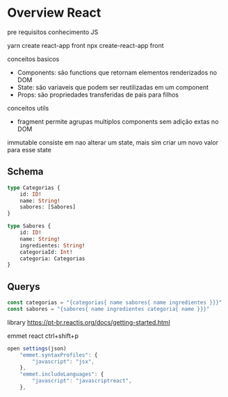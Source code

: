 # Overview React

pre requisitos
    conhecimento JS


yarn create react-app front
npx create-react-app front

conceitos basicos
- Components:
    são functions que retornam elementos renderizados no DOM 
- State:
    são variaveis que podem ser reutilizadas em um component
- Props:
    são propriedades transferidas de pais para filhos

conceitos utils
- fragment
    permite agrupas multiplos components sem adição extas no DOM

immutable
    consiste em nao alterar um state, mais sim criar um novo valor para esse state


## Schema

```graphQl
type Categorias {
    id: ID!
    name: String! 
    sabores: [Sabores]
}

type Sabores {
    id: ID!
    name: String! 
    ingredientes: String!
    categoriaId: Int!
    categoria: Categorias
}
```

## Querys

```javascript
const categorias = "{categorias{ name sabores{ name ingredientes }}}" 
const sabores = "{sabores{ name ingredientes categoria{ name }}}" 
```


library
    https://pt-br.reactjs.org/docs/getting-started.html





emmet react
ctrl+shift+p
```javascript
open settings(json)
    "emmet.syntaxProfiles": {
        "javascript": "jsx",
    },
    "emmet.includeLanguages": {
        "javascript": "javascriptreact",
    },
```
